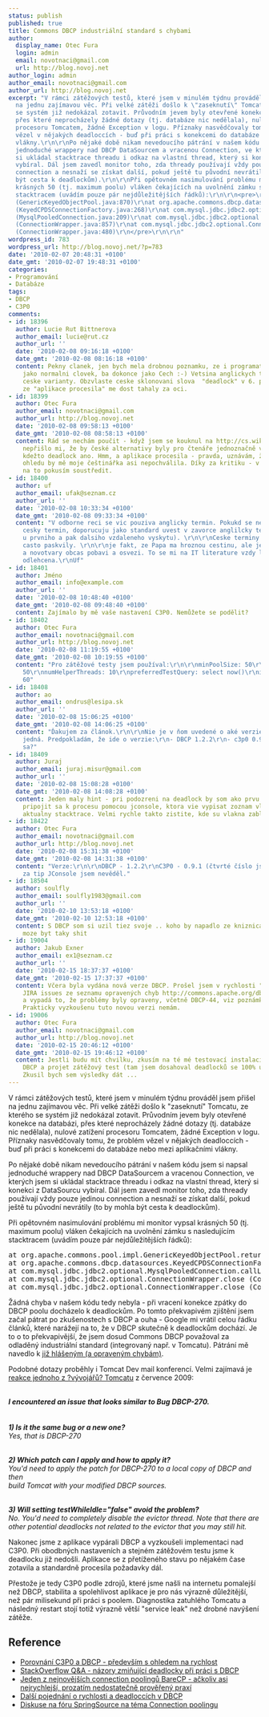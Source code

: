 ```yaml
---
status: publish
published: true
title: Commons DBCP industriální standard s chybami
author:
  display_name: Otec Fura
  login: admin
  email: novotnaci@gmail.com
  url: http://blog.novoj.net
author_login: admin
author_email: novotnaci@gmail.com
author_url: http://blog.novoj.net
excerpt: "V rámci zátěžových testů, které jsem v minulém týdnu prováděl jsem přišel
  na jednu zajímavou věc. Při velké zátěži došlo k \"zaseknutí\" Tomcatu, ze kterého
  se systém již nedokázal zotavit. Průvodním jevem byly otevřené konekce na databázi,
  přes které neprocházely žádné dotazy (tj. databáze nic nedělala), nulové zatížení
  procesoru Tomcatem, žádné Exception v logu. Příznaky nasvědčovaly tomu, že problém
  vězel v nějakých deadloccích - buď při práci s konekcemi do databáze nebo mezi aplikačními
  vlákny.\r\n\r\nPo nějaké době nikam nevedoucího pátrání v našem kódu jsem si napsal
  jednoduché wrappery nad DBCP DataSourcem a vracenou Connection, ve kterých jsem
  si ukládal stacktrace threadu i odkaz na vlastní thread, který si konekci z DataSourcu
  vybíral. Dál jsem zavedl monitor toho, zda thready používají vždy pouze jedinou
  connection a nesnaží se získat další, pokud ještě tu původní nevrátily (to by mohla
  být cesta k deadlockům).\r\n\r\nPři opětovném nasimulování problému mi monitor vypsal
  krásných 50 (tj. maximum poolu) vláken čekajících na uvolnění zámku s nasledujícím
  stacktracem (uvádím pouze pár nejdůležitějších řádků):\r\n\r\n<pre>\r\nat org.apache.commons.pool.impl.GenericKeyedObjectPool.returnObject
  (GenericKeyedObjectPool.java:870)\r\nat org.apache.commons.dbcp.datasources.KeyedCPDSConnectionFactory.connectionClosed
  (KeyedCPDSConnectionFactory.java:268)\r\nat com.mysql.jdbc.jdbc2.optional.MysqlPooledConnection.callListener
  (MysqlPooledConnection.java:209)\r\nat com.mysql.jdbc.jdbc2.optional.ConnectionWrapper.close
  (ConnectionWrapper.java:857)\r\nat com.mysql.jdbc.jdbc2.optional.ConnectionWrapper.close
  (ConnectionWrapper.java:480)\r\n</pre>\r\n\r\n"
wordpress_id: 783
wordpress_url: http://blog.novoj.net/?p=783
date: '2010-02-07 20:48:31 +0100'
date_gmt: '2010-02-07 19:48:31 +0100'
categories:
- Programování
- Databáze
tags:
- DBCP
- C3P0
comments:
- id: 18396
  author: Lucie Rut Bittnerova
  author_email: lucie@rut.cz
  author_url: ''
  date: '2010-02-08 09:16:18 +0100'
  date_gmt: '2010-02-08 08:16:18 +0100'
  content: Pekny clanek, jen bych mela drobnou poznamku, ze i programator muze psat
    jako normalni clovek, ba dokonce jako Cech :-) Vetsina anglickych terminu ma sve
    ceske varianty. Obzvlaste ceske sklonovani slova  "deadlock" v 6. pade a vyraz,
    ze "aplikace procesila" me dost tahaly za oci.
- id: 18399
  author: Otec Fura
  author_email: novotnaci@gmail.com
  author_url: http://blog.novoj.net
  date: '2010-02-08 09:58:13 +0100'
  date_gmt: '2010-02-08 08:58:13 +0100'
  content: Rád se nechám poučit - když jsem se kouknul na http://cs.wikipedia.org/wiki/Deadlock
    nepřišlo mi, že by české alternativy byly pro čtenáře jednoznačně vypovídající,
    kdežto deadlock ano. Hmm, a aplikace procesila - pravda, uznávám, že v tomhle
    ohledu by mě moje češtinářka asi nepochválila. Díky za kritiku - v dalších článcích
    na to pokusím soustředit.
- id: 18400
  author: uf
  author_email: ufak@seznam.cz
  author_url: ''
  date: '2010-02-08 10:33:34 +0100'
  date_gmt: '2010-02-08 09:33:34 +0100'
  content: "V odborne reci se vic pouziva anglicky termin. Pokukd se nekde vyskytuje
    cesky termin, doporucuju jako standard uvest v zavorce anglilcky termin (alespon
    u prvniho a pak dalsiho vzdaleneho vyskytu). \r\n\r\nCeske terminy byvaji dost
    casto paskvily. \r\n\r\nje fakt, ze Papa ma hroznou cestinu, ale jeho sloh, obraty
    a novotvary obcas pobavi a osvezi. To se mi na IT literature vzdy libilo, ze je
    odlehcena.\r\nUf"
- id: 18401
  author: Jméno
  author_email: info@example.com
  author_url: ''
  date: '2010-02-08 10:48:40 +0100'
  date_gmt: '2010-02-08 09:48:40 +0100'
  content: Zajímalo by mě vaše nastavení C3P0. Nemůžete se podělit?
- id: 18402
  author: Otec Fura
  author_email: novotnaci@gmail.com
  author_url: http://blog.novoj.net
  date: '2010-02-08 11:19:55 +0100'
  date_gmt: '2010-02-08 10:19:55 +0100'
  content: "Pro zátěžové testy jsem používal:\r\n\r\nminPoolSize: 50\r\nmaxPoolSize:
    50\r\nnumHelperThreads: 10\r\npreferredTestQuery: select now()\r\nidleConnectionTestPeriod:
    60"
- id: 18408
  author: ao
  author_email: ondrus@lesipa.sk
  author_url: ''
  date: '2010-02-08 15:06:25 +0100'
  date_gmt: '2010-02-08 14:06:25 +0100'
  content: "Ďakujem za článok.\r\n\r\nNie je v ňom uvedené o aké verzie knižníc sa
    jedná. Predpokladám, že ide o verzie:\r\n- DBCP 1.2.2\r\n- c3p0 0.9.1.2\r\n\r\nNemýlim
    sa?"
- id: 18409
  author: Juraj
  author_email: juraj.misur@gmail.com
  author_url: ''
  date: '2010-02-08 15:08:28 +0100'
  date_gmt: '2010-02-08 14:08:28 +0100'
  content: Jeden maly hint - pri podozreni na deadlock by som ako prvu moznost vyskusal
    pripojit sa k procesu pomocou jconsole, ktora vie vypisat zoznam vlakien a ich
    aktualny stacktrace. Velmi rychle takto zistite, kde su vlakna zablokovane.
- id: 18422
  author: Otec Fura
  author_email: novotnaci@gmail.com
  author_url: http://blog.novoj.net
  date: '2010-02-08 15:31:38 +0100'
  date_gmt: '2010-02-08 14:31:38 +0100'
  content: "Verze:\r\n\r\nDBCP - 1.2.2\r\nC3P0 - 0.9.1 (čtvrté číslo jsem z JARu nezjistil)\r\n\r\nDíky
    za tip JConsole jsem nevěděl."
- id: 18504
  author: soulfly
  author_email: soulfly1983@gmail.com
  author_url: ''
  date: '2010-02-10 13:53:18 +0100'
  date_gmt: '2010-02-10 12:53:18 +0100'
  content: S DBCP som si uzil tiez svoje .. koho by napadlo ze kniznica z apache commons
    moze byt taky shit
- id: 19004
  author: Jakub Exner
  author_email: ex1@seznam.cz
  author_url: ''
  date: '2010-02-15 18:37:37 +0100'
  date_gmt: '2010-02-15 17:37:37 +0100'
  content: Včera byla vydána nová verze DBCP. Prošel jsem v rychlosti "podezřelé"
    JIRA issues ze seznamu opravených chyb http://commons.apache.org/dbcp/changes-report.html#a1.4
    a vypadá to, že problémy byly opraveny, včetně DBCP-44, viz poznámka u http://issues.apache.org/jira/browse/DBCP-270.
    Prakticky vyzkoušenu tuto novou verzi nemám.
- id: 19006
  author: Otec Fura
  author_email: novotnaci@gmail.com
  author_url: http://blog.novoj.net
  date: '2010-02-15 20:46:12 +0100'
  date_gmt: '2010-02-15 19:46:12 +0100'
  content: Jestli budu mít chvilku, zkusím na té mé testovací instalaci nastavit znovu
    DBCP a projet zátěžový test (tam jsem dosahoval deadlocků se 100% úspěšností).
    Zkusil bych sem výsledky dát ...
---
```

<p>V rámci zátěžových testů, které jsem v minulém týdnu prováděl jsem přišel na jednu zajímavou věc. Při velké zátěži došlo k "zaseknutí" Tomcatu, ze kterého se systém již nedokázal zotavit. Průvodním jevem byly otevřené konekce na databázi, přes které neprocházely žádné dotazy (tj. databáze nic nedělala), nulové zatížení procesoru Tomcatem, žádné Exception v logu. Příznaky nasvědčovaly tomu, že problém vězel v nějakých deadloccích - buď při práci s konekcemi do databáze nebo mezi aplikačními vlákny.</p>
<p>Po nějaké době nikam nevedoucího pátrání v našem kódu jsem si napsal jednoduché wrappery nad DBCP DataSourcem a vracenou Connection, ve kterých jsem si ukládal stacktrace threadu i odkaz na vlastní thread, který si konekci z DataSourcu vybíral. Dál jsem zavedl monitor toho, zda thready používají vždy pouze jedinou connection a nesnaží se získat další, pokud ještě tu původní nevrátily (to by mohla být cesta k deadlockům).</p>
<p>Při opětovném nasimulování problému mi monitor vypsal krásných 50 (tj. maximum poolu) vláken čekajících na uvolnění zámku s nasledujícím stacktracem (uvádím pouze pár nejdůležitějších řádků):</p>
<pre>
at org.apache.commons.pool.impl.GenericKeyedObjectPool.returnObject (GenericKeyedObjectPool.java:870)
at org.apache.commons.dbcp.datasources.KeyedCPDSConnectionFactory.connectionClosed (KeyedCPDSConnectionFactory.java:268)
at com.mysql.jdbc.jdbc2.optional.MysqlPooledConnection.callListener (MysqlPooledConnection.java:209)
at com.mysql.jdbc.jdbc2.optional.ConnectionWrapper.close (ConnectionWrapper.java:857)
at com.mysql.jdbc.jdbc2.optional.ConnectionWrapper.close (ConnectionWrapper.java:480)
</pre>
<p><a id="more"></a><a id="more-783"></a></p>
<p>Žádná chyba v našem kódu tedy nebyla - při vracení konekce zpátky do DBCP poolu docházelo k deadlockům. Po tomto překvapivém zjištění jsem začal pátrat po zkušenostech s DBCP a ouha - Google mi vrátil celou řádku článků, které narážejí na to, že v DBCP skutečně k deadlockům dochází. Je to o to překvapivější, že jsem dosud Commons DBCP považoval za odladěný industriální standard (integrovaný např. v Tomcatu). Pátrání mě navedlo k <a href="http://issues.apache.org/jira/secure/IssueNavigator.jspa?reset=true&&query=deadlock&summary=true&description=true&body=true&pid=12310469" target="blank">již hlášeným (a opraveným chybám)</a>.</p>
<p>Podobné dotazy proběhly i Tomcat Dev mail konferencí. Velmi zajímavá je <a href="http://www.mail-archive.com/dev@commons.apache.org/msg11139.html" target="_blank">reakce jednoho z ?vývojářů? Tomcatu</a> z července 2009:</p>
<p><cite><br />
<b>I encountered an issue that looks similar to Bug DBCP-270.<br><br><br />
1) Is it the same bug or a new one?</b><br />
Yes, that is DBCP-270<br />
</cite></p>
<p><cite><br />
<b>2) Which patch can I apply and how to apply it?</b><br />
You'd need to apply the patch for DBCP-270 to a local copy of DBCP and then<br />
build Tomcat with your modified DBCP sources.<br />
</cite></p>
<p><cite><br />
<b>3) Will setting testWhileIdle="false" avoid the problem?</b><br />
No. You'd need to completely disable the evictor thread. Note that there are<br />
other potential deadlocks not related to the evictor that you may still hit.<br />
</cite></p>
<p>Nakonec jsme z aplikace vypárali DBCP a vyzkoušeli implementaci nad C3P0. Při obodbných nastaveních a stejném zátěžovém testu jsme k deadlocku již nedošli. Aplikace se z přetíženého stavu po nějakém čase zotavila a standardně procesila požadavky dál.</p>
<p>Přestože je tedy C3P0 podle zdrojů, které jsme našli na internetu pomalejší než DBCP, stabilita a spolehlivost aplikace je pro nás výrazně důležitější, než pár milisekund při práci s poolem. Diagnostika zatuhlého Tomcatu a následný restart stojí totiž výrazně větší "service leak" než drobné navýšení zátěže.</p>
<h2>Reference</h2>
<ul>
<li><a href="http://javatech.org/2007/11/c3p0-vs-dbcp-the-straight-dope/" target="blank">Porovnání C3P0 a DBCP - především s ohledem na rychlost</a></li>
<li><a href="http://stackoverflow.com/questions/520585/connection-pooling-options-with-jdbc-dbcp-vs-c3p0" target="blank">StackOverflow Q&A - názory zmiňující deadlocky při práci s DBCP</a></li>
<li><a href="http://jolbox.com/" target="blank">Jeden z nejnovějších connection poolingů BareCP - ačkoliv asi nejrychlejší, prozatím nedostatečně prověřený praxí</a></li>
<li><a href="http://blogs.nyu.edu/blogs/nrm216/sakaidelic/2007/12/difference_between_dbcp_and_c3.html" target="blank">Další pojednání o rychlosti a deadloccích v DBCP</a></li>
<li><a href="http://forum.springsource.org/showthread.php?t=45575" target="blank">Diskuse na fóru SpringSource  na téma Connection poolingu</a></li>
</ul>
